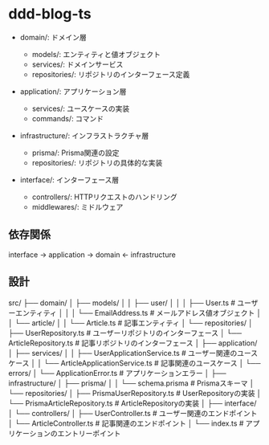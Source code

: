 # ddd-blog-ts

- domain/: ドメイン層

    - models/: エンティティと値オブジェクト
    - services/: ドメインサービス
    - repositories/: リポジトリのインターフェース定義


- application/: アプリケーション層

    - services/: ユースケースの実装
    - commands/: コマンド


- infrastructure/: インフラストラクチャ層

    - prisma/: Prisma関連の設定
    - repositories/: リポジトリの具体的な実装


- interface/: インターフェース層

    - controllers/: HTTPリクエストのハンドリング
    - middlewares/: ミドルウェア

## 依存関係
interface → application → domain ← infrastructure


## 設計
src/
├── domain/
│   ├── models/
│   │   ├── user/
│   │   │   ├── User.ts          # ユーザーエンティティ
│   │   │   └── EmailAddress.ts  # メールアドレス値オブジェクト
│   │   └── article/
│   │       └── Article.ts       # 記事エンティティ
│   └── repositories/
│       ├── UserRepository.ts     # ユーザーリポジトリのインターフェース
│       └── ArticleRepository.ts  # 記事リポジトリのインターフェース
│
├── application/
│   ├── services/
│   │   ├── UserApplicationService.ts  # ユーザー関連のユースケース
│   │   └── ArticleApplicationService.ts # 記事関連のユースケース
│   └── errors/
│       └── ApplicationError.ts   # アプリケーションエラー
│
├── infrastructure/
│   ├── prisma/
│   │   └── schema.prisma        # Prismaスキーマ
│   └── repositories/
│       ├── PrismaUserRepository.ts  # UserRepositoryの実装
│       └── PrismaArticleRepository.ts # ArticleRepositoryの実装
│
├── interface/
│   └── controllers/
│       ├── UserController.ts     # ユーザー関連のエンドポイント
│       └── ArticleController.ts  # 記事関連のエンドポイント
│
└── index.ts                      # アプリケーションのエントリーポイント
